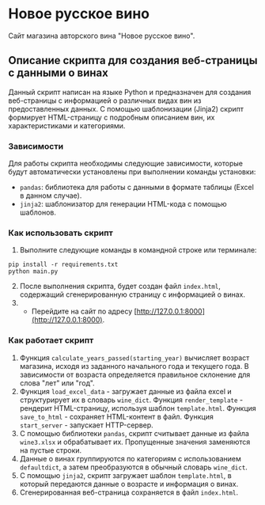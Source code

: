 # Новое русское вино

Сайт магазина авторского вина "Новое русское вино".

## Описание скрипта для создания веб-страницы с данными о винах

Данный скрипт написан на языке Python и предназначен для создания веб-страницы с информацией о различных видах вин из предоставленных данных. С помощью шаблонизации (Jinja2) скрипт формирует HTML-страницу с подробным описанием вин, их характеристиками и категориями.

### Зависимости

Для работы скрипта необходимы следующие зависимости, которые будут автоматически установлены при выполнении команды установки:
- `pandas`: библиотека для работы с данными в формате таблицы (Excel в данном случае).
- `jinja2`: шаблонизатор для генерации HTML-кода с помощью шаблонов.

### Как использовать скрипт

1. Выполните следующие команды в командной строке или терминале:

```
pip install -r requirements.txt
python main.py
```
2. После выполнения скрипта, будет создан файл `index.html`, содержащий сгенерированную страницу с информацией о винах.
3. - Перейдите на сайт по адресу [http://127.0.0.1:8000](http://127.0.0.1:8000).

### Как работает скрипт

1. Функция `calculate_years_passed(starting_year)` вычисляет возраст магазина, исходя из заданного начального года и текущего года. В зависимости от возраста определяется правильное склонение для слова "лет" или "год".
2. Функция `load_excel_data` - загружает данные из файла excel и структурирует их в словарь `wine_dict`.
Функция `render_template` - рендерит HTML-страницу, используя шаблон `template.html`.
Функция `save_to_html` - сохраняет HTML-контент в файл.
Функция `start_server` - запускает HTTP-сервер.
3. С помощью библиотеки `pandas`, скрипт считывает данные из файла `wine3.xlsx` и обрабатывает их. Пропущенные значения заменяются на пустые строки.
4. Данные о винах группируются по категориям с использованием `defaultdict`, а затем преобразуются в обычный словарь `wine_dict`.
5. С помощью `jinja2`, скрипт загружает шаблон `template.html`, в который передаются данные о возрасте и информация о винах.
6. Сгенерированная веб-страница сохраняется в файл `index.html`.
